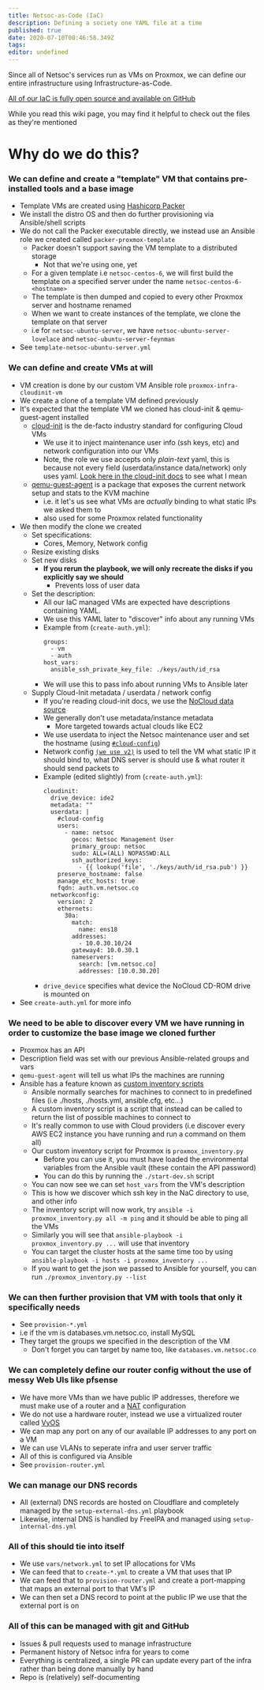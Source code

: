 ```yaml
---
title: Netsoc-as-Code (IaC)
description: Defining a society one YAML file at a time
published: true
date: 2020-07-10T00:46:58.349Z
tags: 
editor: undefined
---
```



Since all of Netsoc's services run as VMs on Proxmox, we can define our entire infrastructure using Infrastructure-as-Code. 

[All of our IaC is fully open source and available on GitHub](https://github.com/UCCNetsoc/NaC)

While you read this wiki page, you may find it helpful to check out the files as they're mentioned

# Why do we do this?

### We can define and create a "template" VM that contains pre-installed tools and a base image
  * Template VMs are created using [Hashicorp Packer](https://www.packer.io)
  * We install the distro OS and then do further provisioning via Ansible/shell scripts
  * We do not call the Packer executable directly, we instead use an Ansible role we created called `packer-proxmox-template`
    * Packer doesn't support saving the VM template to a distributed storage
      * Not that we're using one, yet
    * For a given template i.e `netsoc-centos-6`, we will first build the template on a specified server under the name `netsoc-centos-6-<hostname>`
    * The template is then dumped and copied to every other Proxmox server and hostname renamed
    * When we want to create instances of the template, we clone the template on that server
    * i.e for `netsoc-ubuntu-server`, we have `netsoc-ubuntu-server-lovelace` and `netsoc-ubuntu-server-feynman`
  * See `template-netsoc-ubuntu-server.yml`

### We can define and create VMs at will
  * VM creation is done by our custom VM Ansible role `proxmox-infra-cloudinit-vm`
  * We create a clone of a template VM defined previously
  * It's expected that the template VM we cloned has cloud-init & qemu-guest-agent installed
    * [cloud-init](https://cloudinit.readthedocs.io/en/latest/) is the de-facto industry standard for configuring Cloud VMs
      * We use it to inject maintenance user info (ssh keys, etc) and network configuration into our VMs
      * Note, the role we use accepts only _plain-text_ yaml, this is because not every field (userdata/instance data/network) only uses yaml. [Look here in the cloud-init docs](https://cloudinit.readthedocs.io/en/latest/topics/format.html) to see what I mean
    * [qemu-guest-agent](https://pve.proxmox.com/wiki/Qemu-guest-agent) is a package that exposes the current network setup and stats to the KVM machine
      * i.e. it let's us see what VMs are _actually_ binding to what static IPs we asked them to
      * also used for some Proxmox related functionality
  * We then modify the clone we created
    * Set specifications:
      * Cores, Memory, Network config
    * Resize existing disks
    * Set new disks
      * **If you rerun the playbook, we will only recreate the disks if you explicitly say we should**
        * Prevents loss of user data
    * Set the description:
      * All our IaC managed VMs are expected have descriptions containing YAML.
      * We use this YAML later to "discover" info about any running VMs
      * Example from (`create-auth.yml`):
        ```
        groups:
          - vm
          - auth
        host_vars:
          ansible_ssh_private_key_file: ./keys/auth/id_rsa
        ```
      * We will use this to pass info about running VMs to Ansible later
    * Supply Cloud-Init metadata / userdata / network config
      * If you're reading cloud-init docs, we use the [NoCloud data source](https://cloudinit.readthedocs.io/en/latest/topics/datasources/nocloud.html)
      * We generally don't use metadata/instance metadata
        * More targeted towards actual clouds like EC2
      * We use userdata to inject the Netsoc maintenance user and set the hostname (using [`#cloud-config`](https://cloudinit.readthedocs.io/en/latest/topics/examples.html))
      * Network config [`(we use v2)`](https://cloudinit.readthedocs.io/en/latest/topics/network-config-format-v2.html#network-config-v2) is used to tell the VM what static IP it should bind to, what DNS server is should use & what router it should send packets to
      * Example (edited slightly) from (`create-auth.yml`):
        ```
        cloudinit:
          drive_device: ide2
          metadata: ""
          userdata: |
            #cloud-config
            users:
              - name: netsoc
                gecos: Netsoc Management User
                primary_group: netsoc
                sudo: ALL=(ALL) NOPASSWD:ALL
                ssh_authorized_keys:
                  - {{ lookup('file', './keys/auth/id_rsa.pub') }}
            preserve_hostname: false
            manage_etc_hosts: true
            fqdn: auth.vm.netsoc.co
          networkconfig:
            version: 2
            ethernets:
              30a:
                match:
                  name: ens18
                addresses:
                  - 10.0.30.10/24
                gateway4: 10.0.30.1
                nameservers:
                  search: [vm.netsoc.co]
                  addresses: [10.0.30.20]
        ```
      * `drive_device` specifies what device the NoCloud CD-ROM drive is mounted on
  * See `create-auth.yml` for more info

### We need to be able to discover every VM we have running in order to customize the base image we cloned further
  * Proxmox has an API
  * Description field was set with our previous Ansible-related groups and vars
  * `qemu-guest-agent` will tell us what IPs the machines are running
  * Ansible has a feature known as [custom inventory scripts](https://docs.ansible.com/ansible/latest/user_guide/intro_dynamic_inventory.html#dynamic-inventory)
    * Ansible normally searches for machines to connect to in predefined files (i.e ./hosts, ./hosts.yml, ansible.cfg, etc...)
    * A custom inventory script is a script that instead can be called to return the list of possible machines to connect to
    * It's really common to use with Cloud providers (i.e discover every AWS EC2 instance you have running and run a command on them all)
    * Our custom inventory script for Proxmox is `proxmox_inventory.py`
      * Before you can use it, you must have loaded the environmental variables from the Ansible vault (these contain the API password)
      * You can do this by running the `./start-dev.sh` script
    * You can now see we can set `host_vars` from the VM's description
    * This is how we discover which ssh key in the NaC directory to use, and other info
    * The inventory script will now work, try `ansible -i proxmox_inventory.py all -m ping` and it should be able to ping all the VMs
    * Similarly you will see that `ansible-playbook -i proxmox_inventory.py ...` will use that inventory
    * You can target the cluster hosts at the same time too by using `ansible-playbook -i hosts -i proxmox_inventory ...`
    * If you want to get the json we passed to Ansible for yourself, you can run `./proxmox_inventory.py --list`

### We can then further provision that VM with tools that only it specifically needs
  * See `provision-*.yml`
  * i.e if the vm is databases.vm.netsoc.co, install MySQL
  * They target the groups we specified in the description of the VM
    * Don't forget you can target by name too, like `databases.vm.netsoc.co`

### We can completely define our router config without the use of messy Web UIs like pfsense
  * We have more VMs than we have public IP addresses, therefore we must make use of a router and a [NAT](https://www.reddit.com/r/explainlikeimfive/comments/1wqc30/eli5_how_does_nat_network_address_translation_work/) configuration
  * We do not use a hardware router, instead we use a virtualized router called [VyOS](https://www.vyos.io/)
  * We can map any port on any of our available IP addresses to any port on a VM
  * We can use VLANs to seperate infra and user server traffic
  * All of this is configured via Ansible
  * See `provision-router.yml`

### We can manage our DNS records
  * All (external) DNS records are hosted on Cloudflare and completely managed by the `setup-external-dns.yml` playbook
  * Likewise, internal DNS is handled by FreeIPA and managed using `setup-internal-dns.yml`

### All of this should tie into itself
  * We use `vars/network.yml` to set IP allocations for VMs
  * We can feed that to `create-*.yml` to create a VM that uses that IP
  * We can feed that to `provision-router.yml` and create a port-mapping that maps an external port to that VM's IP 
  * We can then set a DNS record to point at the public IP we use that the external port is on

### All of this can be managed with git and GitHub
* Issues & pull requests used to manage infrastructure
* Permanent history of Netsoc infra for years to come
* Everything is centralized, a single PR can update every part of the infra rather than being done manually by hand
* Repo is (relatively) self-documenting